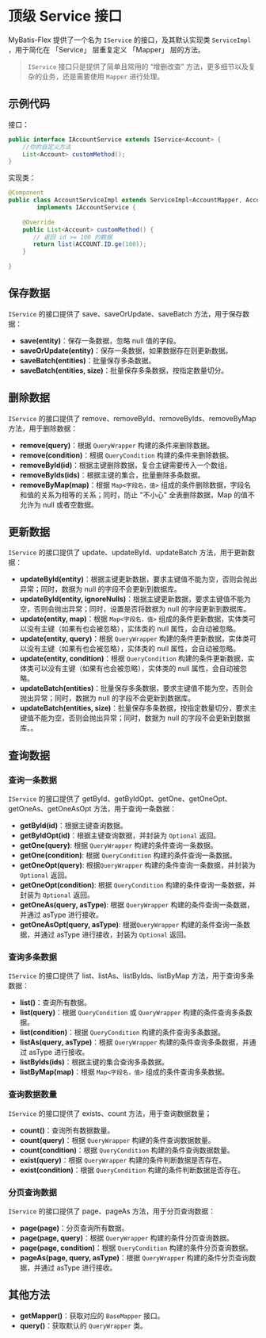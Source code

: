 # 顶级 Service 接口

MyBatis-Flex 提供了一个名为 `IService` 的接口，及其默认实现类 `ServiceImpl` ，用于简化在 「Service」 层重复定义 「Mapper」 层的方法。

> `IService` 接口只是提供了简单且常用的 “增删改查” 方法，更多细节以及复杂的业务，还是需要使用 `Mapper` 进行处理。


## 示例代码

接口：

```java
public interface IAccountService extends IService<Account> {
    //你的自定义方法
    List<Account> customMethod();
}
```

实现类：

```java
@Component
public class AccountServiceImpl extends ServiceImpl<AccountMapper, Account> 
        implements IAccountService {
    
    @Override
    public List<Account> customMethod() {
       // 返回 id >= 100 的数据
       return list(ACCOUNT.ID.ge(100));
    }
    
}
```

## 保存数据

`IService` 的接口提供了 save、saveOrUpdate、saveBatch 方法，用于保存数据：

- **save(entity)**：保存一条数据，忽略 null 值的字段。
- **saveOrUpdate(entity)**：保存一条数据，如果数据存在则更新数据。
- **saveBatch(entities)**：批量保存多条数据。
- **saveBatch(entities, size)**：批量保存多条数据，按指定数量切分。


## 删除数据

`IService` 的接口提供了 remove、removeById、removeByIds、removeByMap 方法，用于删除数据：

- **remove(query)**：根据 `QueryWrapper` 构建的条件来删除数据。
- **remove(condition)**：根据 `QueryCondition` 构建的条件来删除数据。
- **removeById(id)**：根据主键删除数据，复合主键需要传入一个数组。
- **removeByIds(ids)**：根据主键的集合，批量删除多条数据。
- **removeByMap(map)**：根据 `Map<字段名，值>` 组成的条件删除数据，字段名和值的关系为相等的关系；同时，防止 "不小心" 全表删除数据，Map 的值不允许为 null 或者空数据。


## 更新数据

`IService` 的接口提供了 update、updateById、updateBatch 方法，用于更新数据：

- **updateById(entity)**：根据主键更新数据，要求主键值不能为空，否则会抛出异常；同时，数据为 null 的字段不会更新到数据库。
- **updateById(entity, ignoreNulls)**：根据主键更新数据，要求主键值不能为空，否则会抛出异常；同时，设置是否将数据为 null 的字段更新到数据库。
- **update(entity, map)**：根据 `Map<字段名，值>` 组成的条件更新数据，实体类可以没有主键（如果有也会被忽略），实体类的 null 属性，会自动被忽略。
- **update(entity, query)**：根据 `QueryWrapper` 构建的条件更新数据，实体类可以没有主键（如果有也会被忽略），实体类的 null 属性，会自动被忽略。
- **update(entity, condition)**：根据 `QueryCondition` 构建的条件更新数据，实体类可以没有主键（如果有也会被忽略），实体类的 null 属性，会自动被忽略。
- **updateBatch(entities)**：批量保存多条数据，要求主键值不能为空，否则会抛出异常；同时，数据为 null 的字段不会更新到数据库。
- **updateBatch(entities, size)**：批量保存多条数据，按指定数量切分，要求主键值不能为空，否则会抛出异常；同时，数据为 null 的字段不会更新到数据库。。


## 查询数据

### 查询一条数据

`IService` 的接口提供了 getById、getByIdOpt、getOne、getOneOpt、getOneAs、getOneAsOpt 方法，用于查询一条数据：

- **getById(id)**：根据主键查询数据。
- **getByIdOpt(id)**：根据主键查询数据，并封装为 `Optional` 返回。
- **getOne(query)**: 根据 `QueryWrapper` 构建的条件查询一条数据。
- **getOne(condition)**: 根据 `QueryCondition` 构建的条件查询一条数据。
- **getOneOpt(query)**: 根据`QueryWrapper` 构建的条件查询一条数据，并封装为 `Optional` 返回。
- **getOneOpt(condition)**: 根据 `QueryCondition` 构建的条件查询一条数据，并封装为 `Optional` 返回。
- **getOneAs(query, asType)**: 根据 `QueryWrapper` 构建的条件查询一条数据，并通过 asType 进行接收。
- **getOneAsOpt(query, asType)**: 根据`QueryWrapper` 构建的条件查询一条数据，并通过 asType 进行接收，封装为 `Optional` 返回。

### 查询多条数据

`IService` 的接口提供了 list、listAs、listByIds、listByMap 方法，用于查询多条数据：

- **list()**：查询所有数据。
- **list(query)**：根据 `QueryCondition` 或 `QueryWrapper` 构建的条件查询多条数据。
- **list(condition)**：根据 `QueryCondition` 构建的条件查询多条数据。
- **listAs(query, asType)**：根据 `QueryWrapper` 构建的条件查询多条数据，并通过 asType 进行接收。
- **listByIds(ids)**：根据主键的集合查询多条数据。
- **listByMap(map)**：根据 `Map<字段名，值>` 组成的条件查询多条数据。

### 查询数据数量

`IService` 的接口提供了 exists、count 方法，用于查询数据数量；

- **count()**：查询所有数据数量。
- **count(query)**：根据 `QueryWrapper` 构建的条件查询数据数量。
- **count(condition)**：根据 `QueryCondition` 构建的条件查询数据数量。
- **exist(query)**：根据 `QueryWrapper` 构建的条件判断数据是否存在。
- **exist(condition)**：根据 `QueryCondition` 构建的条件判断数据是否存在。

### 分页查询数据

`IService` 的接口提供了 page、pageAs 方法，用于分页查询数据：

- **page(page)**：分页查询所有数据。
- **page(page, query)**：根据 `QueryWrapper` 构建的条件分页查询数据。
- **page(page, condition)**：根据 `QueryCondition` 构建的条件分页查询数据。
- **pageAs(page, query, asType)**：根据 `QueryWrapper` 构建的条件分页查询数据，并通过 asType 进行接收。

## 其他方法

- **getMapper()**：获取对应的 `BaseMapper` 接口。
- **query()**：获取默认的 `QueryWrapper` 类。
